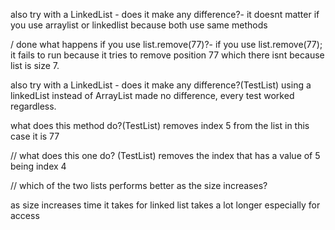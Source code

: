 also try with a LinkedList - does it make any difference?-
it doesnt matter if you use arraylist or linkedlist because both use same methods


/ done what happens if you use list.remove(77)?-
if you use list.remove(77); it fails to  run because it tries to remove position 77 which there isnt because list is size 7.



 also try with a LinkedList - does it make any difference?(TestList)
 using a linkedList instead of ArrayList made no difference, every test worked regardless.

what does this method do?(TestList)
 removes index 5 from the list in this case it is 77

 // what does this one do? (TestList)
 removes the index that has a value of 5 being index 4

  // which of the two lists performs better as the size increases?

 as size increases time it takes for linked list takes a lot longer especially for access